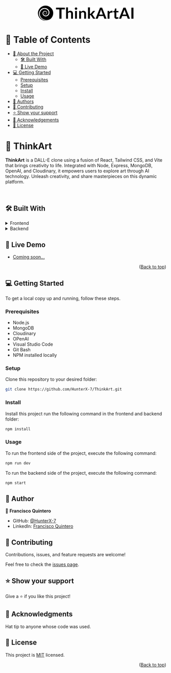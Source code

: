 <a name="readme-top"></a>

<div align="center">

  <img src="./frontend//src/assets/logo.svg" alt="logo" width="300"  height="auto" />
  <br/>

</div>

<!-- TABLE OF CONTENTS -->

# 📗 Table of Contents

- [📖 About the Project](#about-project)
  - [🛠 Built With](#built-with)
  - [🚀 Live Demo](#live-demo)
- [💻 Getting Started](#getting-started)
  - [Prerequisites](#prerequisites)
  - [Setup](#setup)
  - [Install](#install)
  - [Usage](#usage)
- [👥 Authors](#authors)
- [🤝 Contributing](#contributing)
- [⭐️ Show your support](#support)
- [🙏 Acknowledgements](#acknowledgements)
- [📝 License](#license)

<!-- PROJECT DESCRIPTION -->

# 📖 ThinkArt <a name="about-project"></a>

**ThinkArt** is a DALL-E clone using a fusion of React, Tailwind CSS, and Vite that brings creativity to life. Integrated with Node, Express, MongoDB, OpenAI, and Cloudinary, it empowers users to explore art through AI technology. Unleash creativity, and share masterpieces on this dynamic platform.

<!-- <img src="./src/assets/Capture.png" alt="app-demo" /> -->

</br>

## 🛠 Built With <a name="built-with"></a>



<details>
  <summary>Frontend</summary>
  <ul>
    <li>HTML</li>
    <li>CSS</li>
    <li>JavaScript</li>
    <li>Tailwind CSS</li>
    <li>React</li>
    <li>Vite</li>
  </ul>
</details>

<details>
  <summary>Backend</summary>
  <ul>
    <li>Node</li>
    <li>Express</li>
    <li>MongoDB</li>
    <li>OpenAI</li>
    <li>Cloudinary</li>
  </ul>
</details>

<!-- LIVE DEMO -->

## 🚀 Live Demo <a name="live-demo"></a>

- [Coming soon...]()

<p align="right">(<a href="#readme-top">Back to top</a>)</p>

<!-- GETTING STARTED -->

## 💻 Getting Started <a name="getting-started"></a>

To get a local copy up and running, follow these steps.

### Prerequisites

- Node.js
- MongoDB
- Cloudinary
- OPenAI
- Visual Studio Code
- Git Bash
- NPM installed locally

### Setup

Clone this repository to your desired folder:

```sh
git clone https://github.com/HunterX-7/ThinkArt.git
```

### Install

Install this project run the following command in the frontend and backend folder:

```sh
npm install
```

### Usage

To run the frontend side of the project, execute the following command:

```sh
npm run dev
```

To run the backend side of the project, execute the following command:

```sh
npm start
```

<!-- AUTHORS -->

## 👥 Author <a name="authors"></a>

👤 **Francisco Quintero**

- GitHub: [@HunterX-7](https://github.com/HunterX-7)
- LinkedIn: [Francisco Quintero](https://www.linkedin.com/in/francisco-asis-quintero-cede%C3%B1o/)

<!-- CONTRIBUTING -->

## 🤝 Contributing <a name="contributing"></a>

Contributions, issues, and feature requests are welcome!

Feel free to check the [issues page](https://github.com/HunterX-7/ThinkArt/issues).

<!-- SUPPORT -->

## ⭐️ Show your support <a name="support"></a>

Give a ⭐️ if you like this project!

<!-- Acknowledgments -->

## 🙏 Acknowledgments <a name="acknowledgements"></a>

Hat tip to anyone whose code was used.

<!-- LICENSE -->

## 📝 License <a name="license"></a>

This project is [MIT](./LICENSE) licensed.

<p align="right">(<a href="#readme-top">Back to top</a>)</p>
